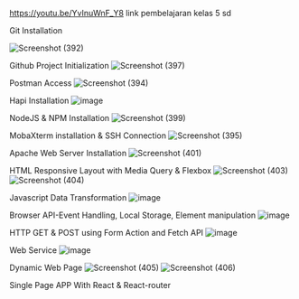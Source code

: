 https://youtu.be/YvInuWnF_Y8 link pembelajaran kelas 5 sd

Git Installation

![Screenshot (392)](https://user-images.githubusercontent.com/101171711/208720415-657ba942-d043-4aea-96c5-1453485e313a.png)

Github Project Initialization
![Screenshot (397)](https://user-images.githubusercontent.com/101171711/208720712-e28c2b36-ba6e-4d8f-95bd-eb67f061b970.png)

Postman Access
![Screenshot (394)](https://user-images.githubusercontent.com/101171711/208720818-58cb0bf3-760e-4dac-9e3c-fb6de9335e53.png)

Hapi Installation
![image](https://user-images.githubusercontent.com/101171711/208721020-026c6ede-3640-4826-bb32-40e25434e308.png)

NodeJS & NPM Installation
![Screenshot (399)](https://user-images.githubusercontent.com/101171711/208721657-c98468f3-1f71-4431-8254-b5c849150bfd.png)

MobaXterm installation & SSH Connection
![Screenshot (395)](https://user-images.githubusercontent.com/101171711/208721813-db4d1980-528f-416c-92ce-dd0c0c0f77ef.png)

Apache Web Server Installation
![Screenshot (401)](https://user-images.githubusercontent.com/101171711/208722322-7f7b404e-2ff9-4109-b5e2-226dd6342c26.png)

HTML Responsive Layout with Media Query & Flexbox
![Screenshot (403)](https://user-images.githubusercontent.com/101171711/208723284-1d1f1e1d-e045-4145-9d4f-14ccce5b1141.png)
![Screenshot (404)](https://user-images.githubusercontent.com/101171711/208723305-7767d627-ecef-490b-99c3-c895d8f65bf0.png)

Javascript Data Transformation
![image](https://user-images.githubusercontent.com/101171711/208723708-febbcbf5-8bf0-497c-905a-b6b62dc05512.png)

Browser API-Event Handling, Local Storage, Element manipulation
![image](https://user-images.githubusercontent.com/101171711/208723884-bad68c15-3979-4043-b37d-309e0f6264dc.png)

HTTP GET & POST using Form Action and Fetch API
![image](https://user-images.githubusercontent.com/101171711/208724025-ff1383c1-8d48-459a-9630-cb8e7ef2a53b.png)

Web Service 
![image](https://user-images.githubusercontent.com/101171711/208724091-069f9eb1-e81b-45e4-b0a1-086b14bc9c0a.png)

Dynamic Web Page 
![Screenshot (405)](https://user-images.githubusercontent.com/101171711/208724900-52831b0e-0a91-4aea-a17b-839a279d6496.png)
![Screenshot (406)](https://user-images.githubusercontent.com/101171711/208724915-a3cf2dc2-b8fa-4677-8283-fa488c31065c.png)

Single Page APP With React & React-router



